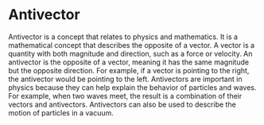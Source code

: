 # Antivector

Antivector is a concept that relates to physics and mathematics. It is a mathematical concept that describes the opposite of a vector. A vector is a quantity with both magnitude and direction, such as a force or velocity. An antivector is the opposite of a vector, meaning it has the same magnitude but the opposite direction. For example, if a vector is pointing to the right, the antivector would be pointing to the left. Antivectors are important in physics because they can help explain the behavior of particles and waves. For example, when two waves meet, the result is a combination of their vectors and antivectors. Antivectors can also be used to describe the motion of particles in a vacuum.
